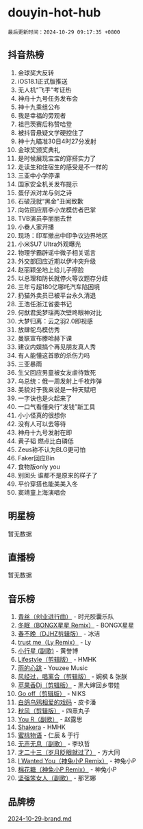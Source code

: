 # douyin-hot-hub

`最后更新时间：2024-10-29 09:17:35 +0800`

## 抖音热榜

1. 金球奖大反转
1. iOS18.1正式版推送
1. 无人机“飞手”考证热
1. 神舟十九号任务发布会
1. 神十九乘组公布
1. 我是幸福的旁观者
1. 祖巴茨赛后称赞哈登
1. 被抖音悬疑文学硬控住了
1. 神十九瞄准30日4时27分发射
1. 金球奖颁奖典礼
1. 是时候展现宝宝的穿搭实力了
1. 走读生和住宿生的感受是不一样的
1. 三亚中小学停课
1. 国家安全机关发布提示
1. 蛋仔派对龙与剑之诗
1. 石破茂就“黑金”丑闻致歉
1. 向佐回应扇李小龙模仿者巴掌
1. TVB演员李丽丽去世
1. 小巷人家开播
1. 现场：印军撤出中印争议边界地区
1. 小米SU7 Ultra外观曝光
1. 物理学霸辟谣中微子相关谣言
1. 外交部回应近期以伊冲突升级
1. 赵丽颖坐地上给儿子擦脸
1. 以总理和防长就停火等议题存分歧
1. 三年亏超180亿哪吒汽车陷困境
1. 扔猫外卖员已被平台永久清退
1. 王浩任浙江省委书记
1. 何猷君奚梦瑶两次壁咚眼神对比
1. 大梦归离：云之羽2.0即视感
1. 放肆鸵鸟模仿秀
1. 曼联宣布滕哈赫下课
1. 建议内娱搞个再见朋友真人秀
1. 有人能懂这首歌的杀伤力吗
1. 三亚暴雨
1. 生父回应男童被女友虐待致死
1. 乌总统：俄一周发射上千枚炸弹
1. 美貌对于我来说是一种天赋吧
1. 一字诀也是火起来了
1. 一口气看懂央行“发钱”新工具
1. 小小怪真的很想你
1. 没有人可以去等待
1. 神舟十九号发射在即
1. 黄子韬 燃点比白磷低
1. Zeus称不认为BLG更可怕
1. Faker回应Bin
1. 食物版only you
1. 别回头 谁都不是原来的样子了
1. 平价穿搭也能美美入冬
1. 窦靖童上海演唱会

## 明星榜

暂无数据

## 直播榜

暂无数据

## 音乐榜

1. [青丝（创业进行曲）](https://sf3-cdn-tos.douyinstatic.com/obj/tos-cn-ve-2774/ooYARJB5iBRNhCOkDsS3BAKW91CIMoQfwzwKLi) - 时光胶囊乐队
1. [冬眠（BONGX星星 Remix）](https://sf3-cdn-tos.douyinstatic.com/obj/tos-cn-ve-2774/oMCfFFoE3LwQ7agAgOIG4ieExqkeAsxNBEkLdz) - BONGX星星
1. [春不晚（DJHZ剪辑版）](https://sf5-hl-cdn-tos.douyinstatic.com/obj/tos-cn-ve-2774/osEZa7YZ6wNo9QDABgfGFaCQKRQTNafsBJDnKt) - 冰洁
1. [trust me（Ly Remix）](https://sf5-hl-cdn-tos.douyinstatic.com/obj/tos-cn-ve-2774/oUo1M8fz5AfmMSExABQQKFE0eCMWgsiccfqrMA) - Ly
1. [小行星 (副歌)](https://sf5-hl-cdn-tos.douyinstatic.com/obj/tos-cn-ve-2774/oArWEvgkJwVsB0KMIw6iBsAoHAciIjJqzWeTQr) - 黄誉博
1. [Lifestyle（剪辑版）](https://sf5-hl-cdn-tos.douyinstatic.com/obj/tos-cn-ve-2774/owfqGgjwG3V5lCLaAIezFMeg3LtuKNBaZKgzPV) - HMHK
1. [雨的心跳](https://sf3-cdn-tos.douyinstatic.com/obj/tos-cn-ve-2774/o0vI5NZuiJgxWIQQFhXO0RTrsiIAsBSiMIECz) - Youzee Music
1. [风经过，唱离合（剪辑版）](https://sf5-hl-cdn-tos.douyinstatic.com/obj/tos-cn-ve-2774/okllg5DG2MmUF3aiiDfBZx6ZLvfwOTtbCEAHyI) - 婉枫 & 张朕
1. [苹果香Dj（剪辑版）](https://sf5-hl-cdn-tos.douyinstatic.com/obj/tos-cn-ve-2774/oEeIEQbYGAOspCTRAIeYF4Ok8LgZ8NBaRe4ztR) - 黑大婶回乡带娃
1. [Go off（剪辑版）](https://sf5-hl-cdn-tos.douyinstatic.com/obj/tos-cn-ve-2774/oYLJZTCGnIQBt2BsMBCFksOEMnDQesCr2gfZ7N) - NIKS
1. [白鸽乌鸦相爱的戏码](https://sf3-cdn-tos.douyinstatic.com/obj/tos-cn-ve-2774/oMVVEf6eDAOmFtNtCsEqKpIorBDM8Nkg6TZRqC) - 皮卡潘
1. [秋风（剪辑版）](https://sf5-hl-cdn-tos.douyinstatic.com/obj/tos-cn-ve-2774/ocGaU84LfAfzMd2wbXdQFpCGhBiXg82JNMRRie) - 四熹丸子
1. [You R（副歌）](https://sf5-hl-cdn-tos.douyinstatic.com/obj/tos-cn-ve-2774/oc0MZn9aEfLkCFLIxKQQcgBjS9mBBuDttYPfZ1) - 赵露思
1. [Shakera](https://sf3-cdn-tos.douyinstatic.com/obj/tos-cn-ve-2774/ocKtEBgQ8FiQCBDf3nj9Z9gEGEQ4fAZDYEocLY) - HMHK
1. [蜜桃物语](https://sf5-hl-cdn-tos.douyinstatic.com/obj/tos-cn-ve-2774/oIhOSCZtIACtYU4XQkngiW9kCBfVD1Fz9IYeqL) - 仁辰 & 于行
1. [无声无息（副歌）](https://sf3-cdn-tos.douyinstatic.com/obj/tos-cn-ve-2774/osmzBBdYMBoz2NHW7AYiZEErnITswCiYzuA3Nf) - 李玖哲
1. [才二十三（岁月眨眼就过了）](https://sf3-cdn-tos.douyinstatic.com/obj/tos-cn-ve-2774/oYAvkTrUXEBMWYUbL3nl8i01MJ5skiIZASC2H) - 方大同
1. [I Wanted You（神兔小P Remix）](https://sf6-cdn-tos.douyinstatic.com/obj/tos-cn-ve-2774/o4CAubmDQdZeEkstFnCvKIMDag8D2BSBOjfNuh) - 神兔小P
1. [棉花糖（神兔小P Remix）](https://sf5-hl-cdn-tos.douyinstatic.com/obj/tos-cn-ve-2774/o0pEDf1GaEfEYJ1FbgOAFCITQ1zeFD3kgBWGcG) - 神兔小P
1. [坚强笨女人（副歌）](https://sf5-hl-cdn-tos.douyinstatic.com/obj/tos-cn-ve-2774/ospNInQiZvGWyBVg5zkNsAMct5uJIg1CrZiPL) - 那艺娜

## 品牌榜

[2024-10-29-brand.md](2024-10-29-brand.md)

